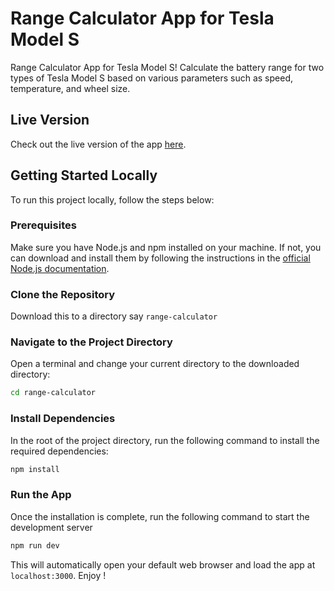 # Range Calculator App for Tesla Model S

Range Calculator App for Tesla Model S! Calculate the battery range for two types of Tesla Model S based on various parameters such as speed, temperature, and wheel size.

## Live Version

Check out the live version of the app [here](https://range-calculator.vercel.app/).

## Getting Started Locally

To run this project locally, follow the steps below:

### Prerequisites

Make sure you have Node.js and npm installed on your machine. If not, you can download and install them by following the instructions in the [official Node.js documentation](https://nodejs.org/).

### Clone the Repository

Download this to a directory say `range-calculator`

### Navigate to the Project Directory

Open a terminal and change your current directory to the downloaded directory:

```bash
cd range-calculator
```

### Install Dependencies

In the root of the project directory, run the following command to install the required dependencies:

```bash
npm install
```

### Run the App

Once the installation is complete, run the following command to start the development server

```bash
npm run dev
```

This will automatically open your default web browser and load the app at `localhost:3000`. Enjoy !
